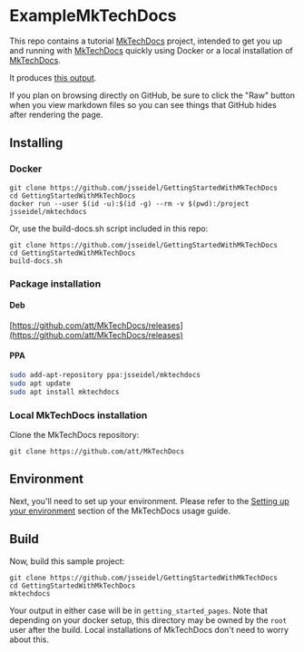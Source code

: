 # ExampleMkTechDocs

This repo contains a tutorial [MkTechDocs](https://github.com/att/MkTechDocs) project, intended to get you up and running with [MkTechDocs](https://github.com/att/MkTechDocs) quickly using Docker or a local installation of [MkTechDocs](https://github.com/att/MkTechDocs).

It produces [this output](https://jsseidel.github.io/GettingStartedWithMkTechDocs/).

If you plan on browsing directly on GitHub, be sure to click the "Raw" button when you view markdown files so you can see things that GitHub hides after rendering the page.

## Installing

### Docker

```
git clone https://github.com/jsseidel/GettingStartedWithMkTechDocs
cd GettingStartedWithMkTechDocs
docker run --user $(id -u):$(id -g) --rm -v $(pwd):/project jsseidel/mktechdocs
```
Or, use the build-docs.sh script included in this repo:

```
git clone https://github.com/jsseidel/GettingStartedWithMkTechDocs
cd GettingStartedWithMkTechDocs
build-docs.sh
```

### Package installation

#### Deb

[https://github.com/att/MkTechDocs/releases](https://github.com/att/MkTechDocs/releases)

#### PPA

```bash
sudo add-apt-repository ppa:jsseidel/mktechdocs
sudo apt update
sudo apt install mktechdocs
```

### Local MkTechDocs installation

Clone the MkTechDocs repository:

```
git clone https://github.com/att/MkTechDocs
```

## Environment

Next, you'll need to set up your environment. Please refer to the [Setting up
your environment](https://att.github.io/MkTechDocs/#setting-up-your-environment)
section of the MkTechDocs usage guide.

## Build

Now, build this sample project:

```
git clone https://github.com/jsseidel/GettingStartedWithMkTechDocs
cd GettingStartedWithMkTechDocs
mktechdocs
```

Your output in either case will be in `getting_started_pages`. Note that
depending on your docker setup, this directory may be owned by the `root` user
after the build. Local installations of MkTechDocs don't need to worry about
this.


